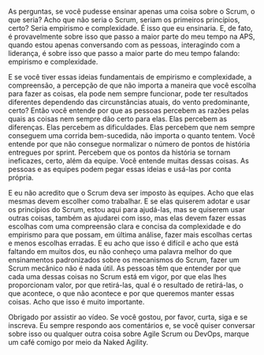 As perguntas, se você pudesse ensinar apenas uma coisa sobre o Scrum, o que seria? Acho que não seria o Scrum, seriam os primeiros princípios, certo? Seria empirismo e complexidade. É isso que eu ensinaria. E, de fato, é provavelmente sobre isso que passo a maior parte do meu tempo na APS, quando estou apenas conversando com as pessoas, interagindo com a liderança, é sobre isso que passo a maior parte do meu tempo falando: empirismo e complexidade.

E se você tiver essas ideias fundamentais de empirismo e complexidade, a compreensão, a percepção de que não importa a maneira que você escolha para fazer as coisas, ela pode nem sempre funcionar, pode ter resultados diferentes dependendo das circunstâncias atuais, do vento predominante, certo? Então você entende por que as pessoas percebem as razões pelas quais as coisas nem sempre dão certo para elas. Elas percebem as diferenças. Elas percebem as dificuldades. Elas percebem que nem sempre conseguem uma corrida bem-sucedida, não importa o quanto tentem. Você entende por que não consegue normalizar o número de pontos de história entregues por sprint. Percebem que os pontos da história se tornam ineficazes, certo, além da equipe. Você entende muitas dessas coisas. As pessoas e as equipes podem pegar essas ideias e usá-las por conta própria.

E eu não acredito que o Scrum deva ser imposto às equipes. Acho que elas mesmas devem escolher como trabalhar. E se elas quiserem adotar e usar os princípios do Scrum, estou aqui para ajudá-las, mas se quiserem usar outras coisas, também as ajudarei com isso, mas elas devem fazer essas escolhas com uma compreensão clara e concisa da complexidade e do empirismo para que possam, em última análise, fazer mais escolhas certas e menos escolhas erradas. E eu acho que isso é difícil e acho que está faltando em muitos dos, eu não conheço uma palavra melhor do que ensinamentos padronizados sobre os mecanismos do Scrum, fazer um Scrum mecânico não é nada útil. As pessoas têm que entender por que cada uma dessas coisas no Scrum está em vigor, por que elas lhes proporcionam valor, por que retirá-las, qual é o resultado de retirá-las, o que acontece, o que não acontece e por que queremos manter essas coisas. Acho que isso é muito importante.

Obrigado por assistir ao vídeo. Se você gostou, por favor, curta, siga e se inscreva. Eu sempre respondo aos comentários e, se você quiser conversar sobre isso ou qualquer outra coisa sobre Agile Scrum ou DevOps, marque um café comigo por meio da Naked Agility.